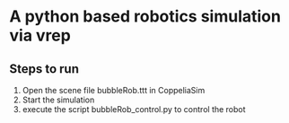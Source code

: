 # A python based robotics simulation via vrep


## Steps to run 
1. Open the scene file bubbleRob.ttt in CoppeliaSim
2. Start the simulation
3. execute the script bubbleRob_control.py to control the robot
